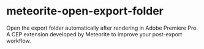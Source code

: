 # meteorite-open-export-folder
Open the export folder automatically after rendering in Adobe Premiere Pro.   A CEP extension developed by Meteorite to improve your post-export workflow.
